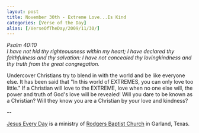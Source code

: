 ```yaml
---
layout: post
title: November 30th - Extreme Love...Is Kind
categories: [Verse of the Day]
alias: [/VerseOfTheDay/2009/11/30/]
---
```


_Psalm 40:10  
I have not hid thy righteousness within my heart; I have declared
thy faithfulness and thy salvation: I have not concealed thy
lovingkindness and thy truth from the great congregation._

Undercover Christians try to blend in with the world and be like
everyone else. It has been said that "In this world of EXTREMES, you
can only love too little." If a Christian will love to the EXTREME,
love when no one else will, the power and truth of God's love will be
revealed! Will you dare to be known as a Christian?
Will they know you are a Christian by your love and kindness?

 --

<a href=http://jesuseveryday.net>Jesus Every Day</a> is a ministry of <a href=http://rodgersbaptist.net>Rodgers Baptist Church</a> in Garland, Texas.
